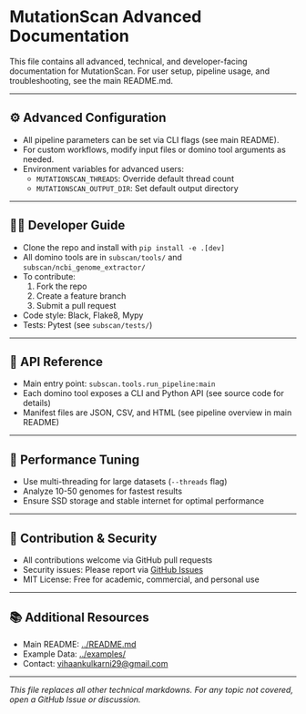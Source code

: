 # MutationScan Advanced Documentation

This file contains all advanced, technical, and developer-facing documentation for MutationScan. For user setup, pipeline usage, and troubleshooting, see the main README.md.

---

## ⚙️ Advanced Configuration

- All pipeline parameters can be set via CLI flags (see main README).
- For custom workflows, modify input files or domino tool arguments as needed.
- Environment variables for advanced users:
  - `MUTATIONSCAN_THREADS`: Override default thread count
  - `MUTATIONSCAN_OUTPUT_DIR`: Set default output directory

---

## 👨‍💻 Developer Guide

- Clone the repo and install with `pip install -e .[dev]`
- All domino tools are in `subscan/tools/` and `subscan/ncbi_genome_extractor/`
- To contribute:
  1. Fork the repo
  2. Create a feature branch
  3. Submit a pull request
- Code style: Black, Flake8, Mypy
- Tests: Pytest (see `subscan/tests/`)

---

## 🧬 API Reference

- Main entry point: `subscan.tools.run_pipeline:main`
- Each domino tool exposes a CLI and Python API (see source code for details)
- Manifest files are JSON, CSV, and HTML (see pipeline overview in main README)

---

## 🚀 Performance Tuning

- Use multi-threading for large datasets (`--threads` flag)
- Analyze 10-50 genomes for fastest results
- Ensure SSD storage and stable internet for optimal performance

---

## 🤝 Contribution & Security

- All contributions welcome via GitHub pull requests
- Security issues: Please report via [GitHub Issues](https://github.com/vihaankulkarni29/MutationScan/issues)
- MIT License: Free for academic, commercial, and personal use

---

## 📚 Additional Resources

- Main README: [../README.md](../README.md)
- Example Data: [../examples/](../examples/)
- Contact: vihaankulkarni29@gmail.com

---

*This file replaces all other technical markdowns. For any topic not covered, open a GitHub Issue or discussion.*